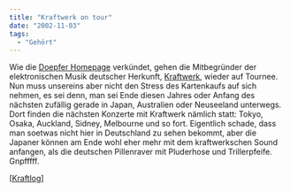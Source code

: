```yaml
---
title: "Kraftwerk on tour"
date: "2002-11-03"
tags:
  - "Gehört"
---
```


Wie die [Doepfer Homepage](https://web.archive.org/web/20041115161012/http://www.doepfer.de/home_d.htm "Doepfer Homepage deutsch") verkündet, gehen die Mitbegründer der elektronischen Musik deutscher Herkunft, [Kraftwerk](https://web.archive.org/web/20041115161012/http://www.kraftwerk.com/ "Kraftwerk Homepage [english, Flash!]"), wieder auf Tournee. Nun muss unsereins aber nicht den Stress des Kartenkaufs auf sich nehmen, es sei denn, man sei Ende diesen Jahres oder Anfang des nächsten zufällig gerade in Japan, Australien oder Neuseeland unterwegs. Dort finden die nächsten Konzerte mit Kraftwerk nämlich statt: Tokyo, Osaka, Auckland, Sidney, Melbourne und so fort. Eigentlich schade, dass man soetwas nicht hier in Deutschland zu sehen bekommt, aber die Japaner können am Ende wohl eher mehr mit dem kraftwerkschen Sound anfangen, als die deutschen Pillenraver mit Pluderhose und Trillerpfeife. Gnpfffff.

\[[Kraftlog](https://web.archive.org/web/20041115161012/http://radio.gesternwarnichtheute.de/2002/11/03.html "Kraftlog: 3.11.02")\]
